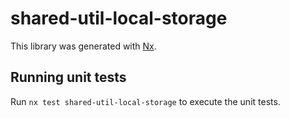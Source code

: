 # shared-util-local-storage

This library was generated with [Nx](https://nx.dev).

## Running unit tests

Run `nx test shared-util-local-storage` to execute the unit tests.
